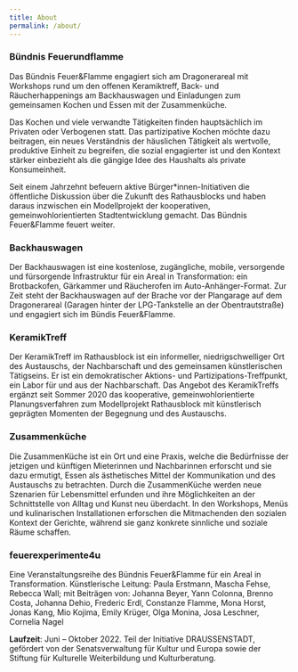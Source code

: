 ```yaml
---
title: About
permalink: /about/
---
```


### Bündnis Feuerundflamme

Das Bündnis Feuer&Flamme engagiert sich am Dragonerareal mit Workshops rund um den offenen Keramiktreff, Back- und Räucherhappenings am Backhauswagen und Einladungen zum gemeinsamen Kochen und Essen mit der Zusammenküche.

Das Kochen und viele verwandte Tätigkeiten finden hauptsächlich im Privaten oder Verbogenen statt. Das partizipative Kochen möchte dazu beitragen, ein neues Verständnis der häuslichen Tätigkeit als wertvolle, produktive Einheit zu begreifen, die sozial engagierter ist und den Kontext stärker einbezieht als die gängige Idee des Haushalts als private Konsumeinheit.

Seit einem Jahrzehnt befeuern aktive Bürger\*innen-Initiativen die öffentliche Diskussion über die Zukunft des Rathausblocks und haben daraus inzwischen ein Modellprojekt der kooperativen, gemeinwohlorientierten Stadtentwicklung gemacht. Das Bündnis Feuer&Flamme feuert weiter.

### Backhauswagen

Der Backhauswagen ist eine kostenlose, zugängliche, mobile, versorgende und fürsorgende Infrastruktur für ein Areal in Transformation: ein Brotbackofen, Gärkammer und Räucherofen im Auto-Anhänger-Format. Zur Zeit steht der Backhauswagen auf der Brache vor der Plangarage auf dem Dragonerareal (Garagen hinter der LPG-Tankstelle an der Obentrautstraße) und engagiert sich im Bündis Feuer&Flamme.

### KeramikTreff

Der KeramikTreff im Rathausblock ist ein informeller, niedrigschwelliger Ort des Austauschs, der Nachbarschaft und des gemeinsamen künstlerischen Tätigseins. Er ist ein demokratischer Aktions- und Partizipations-Treffpunkt, ein Labor für und aus der Nachbarschaft. Das Angebot des KeramikTreffs ergänzt seit Sommer 2020 das kooperative, gemeinwohlorientierte Planungsverfahren zum Modellprojekt Rathausblock mit künstlerisch geprägten Momenten der Begegnung und des Austauschs.

### Zusammenküche

Die ZusammenKüche ist ein Ort und eine Praxis, welche die Bedürfnisse der jetzigen und künftigen Mieterinnen und Nachbarinnen erforscht und sie dazu ermutigt, Essen als ästhetisches Mittel der Kommunikation und des Austauschs zu betrachten. Durch die ZusammenKüche werden neue Szenarien für Lebensmittel erfunden und ihre Möglichkeiten an der Schnittstelle von Alltag und Kunst neu überdacht. In den Workshops, Menüs und kulinarischen Installationen erforschen die Mitmachenden den sozialen Kontext der Gerichte, während sie ganz konkrete sinnliche und soziale Räume schaffen.

### feuerexperimente4u

Eine Veranstaltungsreihe des Bündnis Feuer&Flamme für ein Areal in Transformation. Künstlerische Leitung: Paula Erstmann, Mascha Fehse, Rebecca Wall; mit Beiträgen von: Johanna Beyer, Yann Colonna, Brenno Costa, Johanna Dehio, Frederic Erdl, Constanze Flamme, Mona Horst, Jonas Kang, Mio Kojima, Emily Krüger, Olga Monina, Josa Leschner, Cornelia Nagel

**Laufzeit**: Juni – Oktober 2022. Teil der Initiative DRAUSSENSTADT, gefördert von der Senatsverwaltung für Kultur und Europa sowie der Stiftung für Kulturelle Weiterbildung und Kulturberatung.
